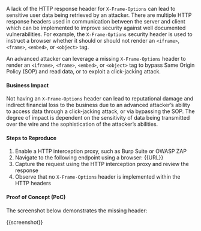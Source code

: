 A lack of the HTTP response header for `X-Frame-Options` can lead to sensitive user data being retrieved by an attacker. There are multiple HTTP response headers used in communication between the server and client which can be implemented to improve security against well documented vulnerabilities. For example, the `X-Frame-Options` security header is used to instruct a browser whether it should or should not render an `<iframe>`, `<frame>`, `<embed>`, or `<object>` tag.

An advanced attacker can leverage a missing `X-Frame-Options` header to render an `<iframe>`, `<frame>`, `<embed>`, or `<object>` tag to bypass Same Origin Policy (SOP) and read data, or to exploit a click-jacking attack.

#### Business Impact

Not having an `X-Frame-Options` header can lead to reputational damage and indirect financial loss to the business due to an advanced attacker’s ability to access data through a click-jacking attack, or via bypassing the SOP. The degree of impact is dependent on the sensitivity of data being transmitted over the wire and the sophistication of the attacker’s abilities.

#### Steps to Reproduce

1. Enable a HTTP interception proxy, such as Burp Suite or OWASP ZAP
1. Navigate to the following endpoint using a browser: {{URL}}
1. Capture the request using the HTTP interception proxy and review the response
1. Observe that no `X-Frame-Options` header is implemented within the HTTP headers

#### Proof of Concept (PoC)

The screenshot below demonstrates the missing header:

{{screenshot}}
